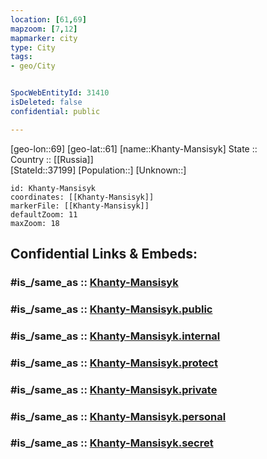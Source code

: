 ```yaml
---
location: [61,69] 
mapzoom: [7,12] 
mapmarker: city 
type: City
tags:
- geo/City


SpocWebEntityId: 31410
isDeleted: false
confidential: public

---
```

[geo-lon::69] 
[geo-lat::61] 
[name::Khanty-Mansisyk] 
State ::  
Country :: [[Russia]]  
[StateId::37199] 
[Population::] 
[Unknown::] 


```leaflet
id: Khanty-Mansisyk
coordinates: [[Khanty-Mansisyk]] 
markerFile: [[Khanty-Mansisyk]] 
defaultZoom: 11 
maxZoom: 18
```


## Confidential Links & Embeds: 

### #is_/same_as :: [Khanty-Mansisyk](/_Standards/Earth/Continent/Asia/Asia~North/Asia~Ural/Khanty-Mansi_Autonomous_Okrug-Yugra/City/Khanty-Mansisyk.md) 

### #is_/same_as :: [Khanty-Mansisyk.public](/_public/Earth/Continent/Asia/Asia~North/Asia~Ural/Khanty-Mansi_Autonomous_Okrug-Yugra/City/Khanty-Mansisyk.public.md) 

### #is_/same_as :: [Khanty-Mansisyk.internal](/_internal/Earth/Continent/Asia/Asia~North/Asia~Ural/Khanty-Mansi_Autonomous_Okrug-Yugra/City/Khanty-Mansisyk.internal.md) 

### #is_/same_as :: [Khanty-Mansisyk.protect](/_protect/Earth/Continent/Asia/Asia~North/Asia~Ural/Khanty-Mansi_Autonomous_Okrug-Yugra/City/Khanty-Mansisyk.protect.md) 

### #is_/same_as :: [Khanty-Mansisyk.private](/_private/Earth/Continent/Asia/Asia~North/Asia~Ural/Khanty-Mansi_Autonomous_Okrug-Yugra/City/Khanty-Mansisyk.private.md) 

### #is_/same_as :: [Khanty-Mansisyk.personal](/_personal/Earth/Continent/Asia/Asia~North/Asia~Ural/Khanty-Mansi_Autonomous_Okrug-Yugra/City/Khanty-Mansisyk.personal.md) 

### #is_/same_as :: [Khanty-Mansisyk.secret](/_secret/Earth/Continent/Asia/Asia~North/Asia~Ural/Khanty-Mansi_Autonomous_Okrug-Yugra/City/Khanty-Mansisyk.secret.md)

